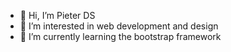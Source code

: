 - 👋 Hi, I’m Pieter DS
- 👀 I’m interested in web development and design
- 🌱 I’m currently learning the bootstrap framework

<!--
- 💞️ I’m looking to collaborate on /
- 📫 How to reach me /
-->

<!---
PieterDS/PieterDS is a ✨ special ✨ repository because its `README.md` (this file) appears on your GitHub profile.
You can click the Preview link to take a look at your changes.
--->
